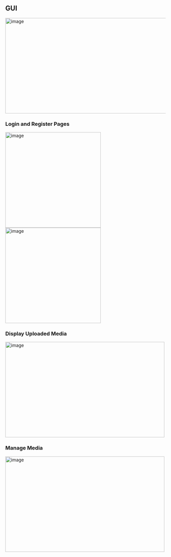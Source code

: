 
## GUI

<img width="600" height="300" alt="image" src="https://github.com/SiddhantKodolkar/Scrapbook/assets/111975032/cc0afef3-0a41-410a-96ff-fefd8097fc55">


### Login and Register Pages

<img width="300" height="300" alt="image" src="https://github.com/SiddhantKodolkar/Scrapbook/assets/111975032/a3c755fb-7350-4fb4-a09f-64148ad8b9d6">
<img width="300" height="300" alt="image" src="https://github.com/SiddhantKodolkar/Scrapbook/assets/111975032/09ce19cc-6581-4952-a7ec-b1d43ec4b734">


### Display Uploaded Media

<img width="500" height="300" alt="image" src="https://github.com/SiddhantKodolkar/Scrapbook/assets/111975032/645a2376-9cf4-416d-a91c-d880f0410028">


### Manage Media

<img width="500" height="300" alt="image" src="https://github.com/SiddhantKodolkar/Scrapbook/assets/111975032/b0b3dcc9-e17f-47ea-ad02-e137937cadf3">